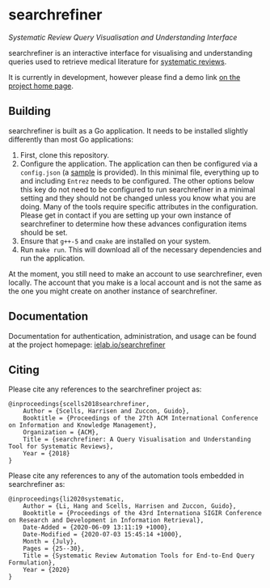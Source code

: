 # searchrefiner

_Systematic Review Query Visualisation and Understanding Interface_

searchrefiner is an interactive interface for visualising and understanding queries used to retrieve medical literature for
[systematic reviews](https://en.wikipedia.org/wiki/Systematic_review).

It is currently in development, however please find a demo link [on the project home page](https://ielab.io/searchrefiner).

## Building

searchrefiner is built as a Go application. It needs to be installed slightly differently than most Go applications:

 1. First, clone this repository.
 2. Configure the application. The application can then be configured via a `config.json` (a [sample](sample.minimal.config.json) is provided). In this minimal file, everything up to and including `Entrez` needs to be configured. The other options below this key do not need to be configured to run searchrefiner in a minimal setting and they should not be changed unless you know what you are doing. Many of the tools require specific attributes in the configuration. Please get in contact if you are setting up your own instance of searchrefiner to determine how these advances configuration items should be set. 
 3. Ensure that `g++-5` and `cmake` are installed on your system.
 4. Run `make run`. This will download all of the necessary dependencies and run the application. 

At the moment, you still need to make an account to use searchrefiner, even locally. The account that you make is a local account and is not the same as the one you might create on another instance of searchrefiner.

## Documentation

Documentation for authentication, administration, and usage can be found at the project homepage: 
[ielab.io/searchrefiner](https://ielab.io/searchrefiner)

## Citing

Please cite any references to the searchrefiner project as:

```
@inproceedings{scells2018searchrefiner,
    Author = {Scells, Harrisen and Zuccon, Guido},
    Booktitle = {Proceedings of the 27th ACM International Conference on Information and Knowledge Management},
    Organization = {ACM},
    Title = {searchrefiner: A Query Visualisation and Understanding Tool for Systematic Reviews},
    Year = {2018}
}
```

Please cite any references to any of the automation tools embedded in searchrefiner as:

```
@inproceedings{li2020systematic,
	Author = {Li, Hang and Scells, Harrisen and Zuccon, Guido},
	Booktitle = {Proceedings of the 43rd Internationa SIGIR Conference on Research and Development in Information Retrieval},
	Date-Added = {2020-06-09 13:11:19 +1000},
	Date-Modified = {2020-07-03 15:45:14 +1000},
	Month = {July},
	Pages = {25--30},
	Title = {Systematic Review Automation Tools for End-to-End Query Formulation},
	Year = {2020}
}
```

